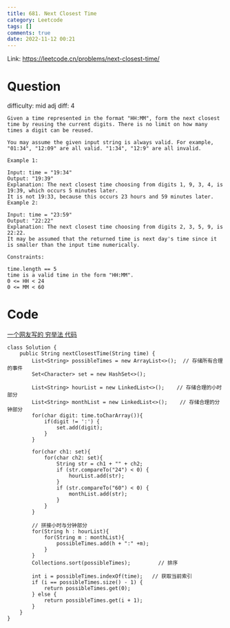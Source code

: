 ```yaml
---
title: 681. Next Closest Time
category: Leetcode
tags: []
comments: true
date: 2022-11-12 00:21
---
```




Link: https://leetcode.cn/problems/next-closest-time/

# Question

difficulty: mid
adj diff: 4

    Given a time represented in the format "HH:MM", form the next closest time by reusing the current digits. There is no limit on how many times a digit can be reused.

    You may assume the given input string is always valid. For example, "01:34", "12:09" are all valid. "1:34", "12:9" are all invalid.

    Example 1:

    Input: time = "19:34"
    Output: "19:39"
    Explanation: The next closest time choosing from digits 1, 9, 3, 4, is 19:39, which occurs 5 minutes later.
    It is not 19:33, because this occurs 23 hours and 59 minutes later.
    Example 2:

    Input: time = "23:59"
    Output: "22:22"
    Explanation: The next closest time choosing from digits 2, 3, 5, 9, is 22:22.
    It may be assumed that the returned time is next day's time since it is smaller than the input time numerically.

    Constraints:

    time.length == 5
    time is a valid time in the form "HH:MM".
    0 <= HH < 24
    0 <= MM < 60

# Code

[一个网友写的 穷举法 代码](https://leetcode.cn/problems/next-closest-time/solution/jian-dan-yi-dong-de-suan-fa-yi-kan-jiu-d-t7q2/)

```
class Solution {
    public String nextClosestTime(String time) {
    	List<String> possibleTimes = new ArrayList<>();  // 存储所有合理的事件
    	Set<Character> set = new HashSet<>();

    	List<String> hourList = new LinkedList<>();    // 存储合理的小时部分
    	List<String> monthList = new LinkedList<>();    // 存储合理的分钟部分
    	for(char digit: time.toCharArray()){
    		if(digit != ':') {
                set.add(digit);
            }
    	}

    	for(char ch1: set){
    		for(char ch2: set){
    			String str = ch1 + "" + ch2;
    			if (str.compareTo("24") < 0) {
                    hourList.add(str);
                }
    			if (str.compareTo("60") < 0) {
                    monthList.add(str);
                }
    		}
    	}

    	// 拼接小时与分钟部分
    	for(String h : hourList){
    		for(String m : monthList){
    			possibleTimes.add(h + ":" +m);
    		}
    	}
    	Collections.sort(possibleTimes);         // 排序
    	
        int i = possibleTimes.indexOf(time);   // 获取当前索引
    	if (i == possibleTimes.size() - 1) {
            return possibleTimes.get(0);
        } else {
            return possibleTimes.get(i + 1);
        }
    }
}
```
